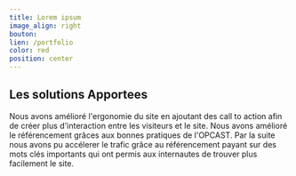 ```yaml
---
title: Lorem ipsum
image_align: right
bouton: 
lien: /portfolio
color: red
position: center  
---
```


## Les solutions Apportees



Nous avons amélioré l'ergonomie du site en ajoutant des call to action afin de créer plus d'interaction entre les visiteurs et le site. Nous avons amélioré le référencement grâces aux bonnes pratiques de l'OPCAST. Par la suite nous avons pu accélerer le trafic grâce au référencement payant sur des mots clés importants qui ont permis aux internautes de trouver plus facilement le site.
